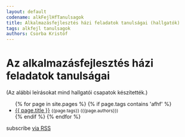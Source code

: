 ```yaml
---
layout: default
codename: alkFejlHfTanulsagok
title: Alkalmazásfejlesztés házi feladatok tanulságai (hallgatók)
tags: alkfejl tanulsagok
authors: Csorba Kristóf
---
```


<div class="home">
  <h1 class="page-heading">Az alkalmazásfejlesztés házi feladatok tanulságai</h1>
  (Az alábbi leírásokat mind hallgatói csapatok készítették.)

  <ul>
  {% for page in site.pages %}
    {% if page.tags contains 'afhf' %}
    <li>
      <a href="{{ page.url | prepend: site.baseurl }}">{{ page.title }}</a> <small>{{page.tags}} ({{page.authors}})</small>
    </li>
    {% endif %}
  {% endfor %}
  </ul>

  <p class="rss-subscribe">subscribe <a href="{{ "/feed.xml" | prepend: site.baseurl }}">via RSS</a></p>

</div>
